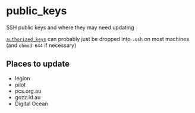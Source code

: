 # public_keys
SSH public keys and where they may need updating

[`authorized_keys`](https://raw.githubusercontent.com/gozzarda/public_keys/master/authorized_keys) can probably just be dropped into `.ssh` on most machines (and `chmod 644` if necessary)

## Places to update
- legion
- pilot
- pcs.org.au
- gozz.id.au
- Digital Ocean
